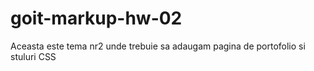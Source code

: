 # goit-markup-hw-02

Aceasta este tema nr2 unde trebuie sa adaugam pagina de portofolio si stuluri CSS